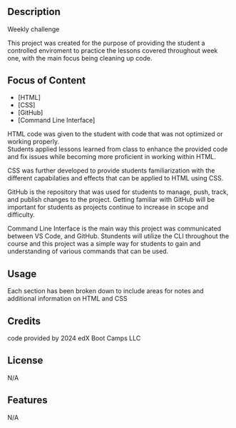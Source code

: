 # <Money Machine website>

## Description

Weekly challenge

This project was created for the purpose of providing the student a controlled enviroment to practice the lessons covered throughout week one, with the main focus being cleaning up code.

## Focus of Content 


- [HTML]
- [CSS]
- [GitHub]
- [Command Line Interface]

 HTML code was given to the student with code that was not optimized or working properly.  
 Students applied lessons learned from class to enhance the provided code and fix issues
 while becoming more proficient in working within HTML.

 CSS was further developed to provide students familiarization with the different capabilaties 
 and effects that can be applied to HTML using CSS.

 GitHub is the repository that was used for students to manage, push, track, and publish changes
 to the project. Getting familiar with GitHub will be important for students as projects continue 
 to increase in scope and difficulty.

 Command Line Interface is the main way this project was communicated between VS Code, and 
 GitHub. Stundents will utilize the CLI throughout the course and this project was a simple
 way for students to gain and understanding of various commands that can be used.



## Usage

Each section has been broken down to include areas for notes and additional information on HTML and CSS 



## Credits

code provided by 2024 edX Boot Camps LLC

## License

N/A


## Features

N/A


